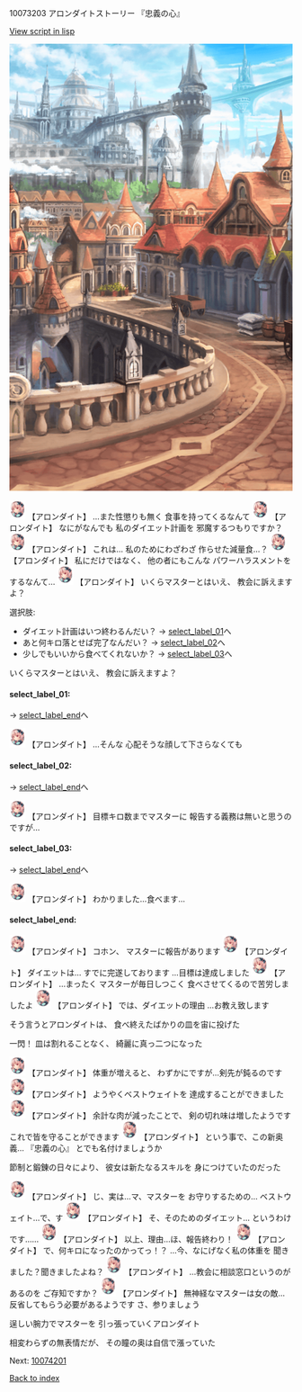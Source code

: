 10073203 アロンダイトストーリー 『忠義の心』

[View script in lisp](../scripts/10073203.txt)

![town.png](../images/backgrounds/town.png)

<img src="../images/units/100731.png" alt="100731.png" height="34"/>
【アロンダイト】
…また性懲りも無く
食事を持ってくるなんて

<img src="../images/units/100731.png" alt="100731.png" height="34"/>
【アロンダイト】
なにがなんでも
私のダイエット計画を
邪魔するつもりですか？

<img src="../images/units/100731.png" alt="100731.png" height="34"/>
【アロンダイト】
これは…
私のためにわざわざ
作らせた減量食…？

<img src="../images/units/100731.png" alt="100731.png" height="34"/>
【アロンダイト】
私にだけではなく、
他の者にもこんな
パワーハラスメントをするなんて…

<img src="../images/units/100731.png" alt="100731.png" height="34"/>
【アロンダイト】
いくらマスターとはいえ、
教会に訴えますよ？

選択肢:
- ダイエット計画はいつ終わるんだい？ → [select_label_01](#select_label_01)へ
- あと何キロ落とせば完了なんだい？ → [select_label_02](#select_label_02)へ
- 少しでもいいから食べてくれないか？ → [select_label_03](#select_label_03)へ

いくらマスターとはいえ、
教会に訴えますよ？

#### select_label_01:
 → [select_label_end](#select_label_end)へ

<img src="../images/units/100731.png" alt="100731.png" height="34"/>
【アロンダイト】
…そんな
心配そうな顔して下さらなくても

#### select_label_02:
 → [select_label_end](#select_label_end)へ

<img src="../images/units/100731.png" alt="100731.png" height="34"/>
【アロンダイト】
目標キロ数までマスターに
報告する義務は無いと思うのですが…

#### select_label_03:
 → [select_label_end](#select_label_end)へ

<img src="../images/units/100731.png" alt="100731.png" height="34"/>
【アロンダイト】
わかりました…食べます…

#### select_label_end:

<img src="../images/units/100731.png" alt="100731.png" height="34"/>
【アロンダイト】
コホン、
マスターに報告があります

<img src="../images/units/100731.png" alt="100731.png" height="34"/>
【アロンダイト】
ダイエットは…
すでに完遂しております
…目標は達成しました

<img src="../images/units/100731.png" alt="100731.png" height="34"/>
【アロンダイト】
…まったく
マスターが毎日しつこく
食べさせてくるので苦労しましたよ

<img src="../images/units/100731.png" alt="100731.png" height="34"/>
【アロンダイト】
では、ダイエットの理由
…お教え致します

そう言うとアロンダイトは、
食べ終えたばかりの皿を宙に投げた

一閃！
皿は割れることなく、
綺麗に真っ二つになった

<img src="../images/units/100731.png" alt="100731.png" height="34"/>
【アロンダイト】
体重が増えると、
わずかにですが…剣先が鈍るのです

<img src="../images/units/100731.png" alt="100731.png" height="34"/>
【アロンダイト】
ようやくベストウェイトを
達成することができました

<img src="../images/units/100731.png" alt="100731.png" height="34"/>
【アロンダイト】
余計な肉が減ったことで、
剣の切れ味は増したようです
これで皆を守ることができます

<img src="../images/units/100731.png" alt="100731.png" height="34"/>
【アロンダイト】
という事で、この新奥義…
『忠義の心』
とでも名付けましょうか

節制と鍛錬の日々により、
彼女は新たなるスキルを
身につけていたのだった

<img src="../images/units/100731.png" alt="100731.png" height="34"/>
【アロンダイト】
じ、実は…マ、マスターを
お守りするための…
ベストウェイト…で、す

<img src="../images/units/100731.png" alt="100731.png" height="34"/>
【アロンダイト】
そ、そのためのダイエット…
というわけです……

<img src="../images/units/100731.png" alt="100731.png" height="34"/>
【アロンダイト】
以上、理由…ほ、報告終わり！

<img src="../images/units/100731.png" alt="100731.png" height="34"/>
【アロンダイト】
で、何キロになったのかってっ！？
…今、なにげなく私の体重を
聞きました？聞きましたよね？

<img src="../images/units/100731.png" alt="100731.png" height="34"/>
【アロンダイト】
…教会に相談窓口というのがあるのを
ご存知ですか？

<img src="../images/units/100731.png" alt="100731.png" height="34"/>
【アロンダイト】
無神経なマスターは女の敵…
反省してもらう必要があるようです
さ、参りましょう

逞しい腕力でマスターを
引っ張っていくアロンダイト

相変わらずの無表情だが、
その瞳の奥は自信で漲っていた

Next: [10074201](10074201.md)

[Back to index](index.md)
